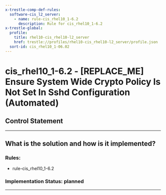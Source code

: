 ```yaml
---
x-trestle-comp-def-rules:
  software-cis_l2_server:
    - name: rule-cis_rhel10_1-6.2
      description: Rule for cis_rhel10_1-6.2
x-trestle-global:
  profile:
    title: rhel10-cis_rhel10-l2_server
    href: trestle://profiles/rhel10-cis_rhel10-l2_server/profile.json
  sort-id: cis_rhel10_1-06.02
---
```


# cis_rhel10_1-6.2 - \[REPLACE_ME\] Ensure System Wide Crypto Policy Is Not Set In Sshd Configuration (Automated)

## Control Statement

______________________________________________________________________

## What is the solution and how is it implemented?

<!-- For implementation status enter one of: implemented, partial, planned, alternative, not-applicable -->

<!-- Note that the list of rules under ### Rules: is read-only and changes will not be captured after assembly to JSON -->

<!-- Add control implementation description here for control: cis_rhel10_1-6.2 -->

### Rules:

  - rule-cis_rhel10_1-6.2

### Implementation Status: planned

______________________________________________________________________
